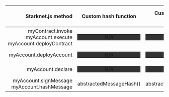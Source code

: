 
| Starknet.js method | Custom hash function | Custom signature function | Custom hash + signature function | Account contract function |
|---:|:---:|:---:|:---:|:---:|
|myContract.invoke myAccount.execute myAccount.deployContract|<div style="background-color: rgb(50, 50, 50);">N/A</div>| <div style="background-color: rgb(50, 50, 50);">N/A</div>|abstractedTransactionSign()|__ validate__ <br />__ execute__|
|myAccount.deployAccount|<div style="background-color: rgb(50, 50, 50);">N/A</div>| <div style="background-color: rgb(50, 50, 50);">N/A</div>|abstractedDeployAccountSign()|__ validate-deploy__|
|myAccount.declare|<div style="background-color: rgb(50, 50, 50);">N/A</div>| <div style="background-color: rgb(50, 50, 50);">N/A</div>|abstractedDeclareSign()|__ validate-declare__|
|myAccount.signMessage myAccount.hashMessage|abstractedMessageHash()| abstractedMessageSign() |<div style="background-color: rgb(50, 50, 50);">N/A</div>|isValidSignature()|